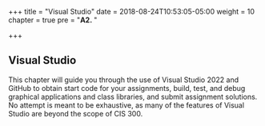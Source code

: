 +++
title = "Visual Studio"
date = 2018-08-24T10:53:05-05:00
weight = 10
chapter = true
pre = "<b>A2. </b>"

+++

## Visual Studio

This chapter will guide you through the use of Visual Studio 2022 and
GitHub to obtain start code for your assignments, build, test, and debug
graphical applications and class libraries, and submit assignment
solutions. No attempt is meant to be exhaustive, as many of the features
of Visual Studio are beyond the scope of CIS 300.
